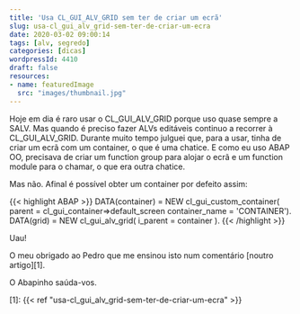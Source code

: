 ```yaml
---
title: 'Usa CL_GUI_ALV_GRID sem ter de criar um ecrã'
slug: usa-cl_gui_alv_grid-sem-ter-de-criar-um-ecra
date: 2020-03-02 09:00:14
tags: [alv, segredo]
categories: [dicas]
wordpressId: 4410
draft: false
resources:
- name: featuredImage
  src: "images/thumbnail.jpg"
---
```

Hoje em dia é raro usar o CL_GUI_ALV_GRID porque uso quase sempre a SALV. Mas quando é preciso fazer ALVs editáveis continuo a recorrer à CL_GUI_ALV_GRID. Durante muito tempo julguei que, para a usar, tinha de criar um ecrã com um container, o que é uma chatice. E como eu uso ABAP OO, precisava de criar um function group para alojar o ecrã e um function module para o chamar, o que era outra chatice.
<!--more-->

Mas não. Afinal é possível obter um container por defeito assim:


{{< highlight ABAP >}}
DATA(container) = 
  NEW cl_gui_custom_container( 
    parent =  cl_gui_container=>default_screen 
    container_name = 'CONTAINER').
DATA(grid) = NEW cl_gui_alv_grid( i_parent = container ).
{{< /highlight >}}

Uau!

O meu obrigado ao Pedro que me ensinou isto num comentário [noutro artigo][1].

O Abapinho saúda-vos.

   [1]: {{< ref "usa-cl_gui_alv_grid-sem-ter-de-criar-um-ecra" >}}

